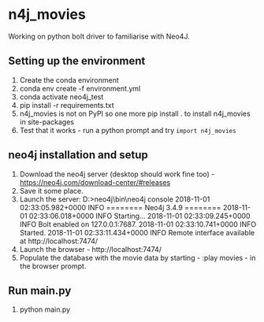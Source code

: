 # n4j_movies
Working on python bolt driver to familiarise with Neo4J.

## Setting up the environment
1. Create the conda environment
2. conda env create -f environment.yml
3. conda activate neo4j_test
4. pip install -r requirements.txt
5. n4j_movies is not on PyPI so one more pip install . to install n4j_movies in site-packages
6. Test that it works - run a python prompt and try `import n4j_movies`

## neo4j installation and setup
1. Download the neo4j server (desktop should work fine too) - https://neo4j.com/download-center/#releases
2. Save it some place.
3. Launch the server:
    D:\>neo4j\bin\neo4j console
    2018-11-01 02:33:05.982+0000 INFO  ======== Neo4j 3.4.9 ========
    2018-11-01 02:33:06.018+0000 INFO  Starting...
    2018-11-01 02:33:09.245+0000 INFO  Bolt enabled on 127.0.0.1:7687.
    2018-11-01 02:33:10.741+0000 INFO  Started.
    2018-11-01 02:33:11.434+0000 INFO  Remote interface available at http://localhost:7474/
4. Launch the browser - http://localhost:7474/
5. Populate the database with the movie data by starting - :play movies - in the browser prompt.

## Run main.py
1. python main.py
